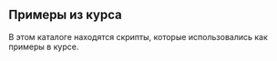 ## Примеры из курса

В этом каталоге находятся скрипты, которые использовались как примеры в курсе.
